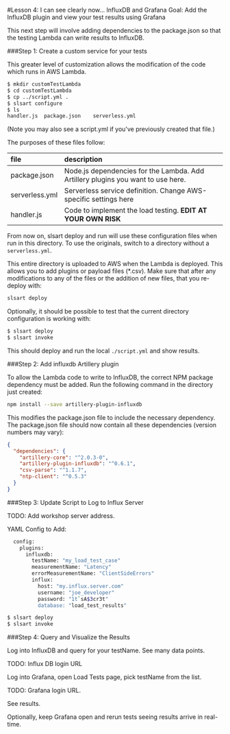 #Lesson 4: I can see clearly now… InfluxDB and Grafana
Goal: Add the InfluxDB plugin and view your test results using Grafana

This next step will involve adding dependencies to the package.json so that the testing Lambda can write results to InfluxDB.

###Step 1: Create a custom service for your tests

This greater level of customization allows the modification of the code which runs in AWS Lambda.

```sh
$ mkdir customTestLambda
$ cd customTestLambda
$ cp ../script.yml .
$ slsart configure
$ ls
handler.js	package.json    serverless.yml
```

(Note you may also see a script.yml if you've previously created that file.)

The purposes of these files follow:

|file|description|
|:----|:----------|
|package.json|Node.js dependencies for the Lambda.  Add Artillery plugins you want to use here.|
|serverless.yml|Serverless service definition. Change AWS-specific settings here|
|handler.js|Code to implement the load testing. **EDIT AT YOUR OWN RISK**|

From now on, slsart deploy and run will use these configuration files when run in this directory.  To use the originals, switch to a directory without a `serverless.yml`.

This entire directory is uploaded to AWS when the Lambda is deployed. This allows you to add plugins or payload files (*.csv).  Make sure that after any modifications to any of the files or the addition of new files, that you re-deploy with:

```sh
slsart deploy
```

Optionally, it should be possible to test that the current directory configuration is working with:

```sh
$ slsart deploy
$ slsart invoke
```

This should deploy and run the local `./script.yml` and show results.

###Step 2: Add influxdb Artillery plugin

To allow the Lambda code to write to InfluxDB, the correct NPM package dependency must be added. Run the following command in the directory just created:

```sh
npm install --save artillery-plugin-influxdb
```

This modifies the package.json file to include the necessary dependency. The package.json file should now contain all these dependencies (version numbers may vary):

```JSON
{
  "dependencies": {
    "artillery-core": "^2.0.3-0",
    "artillery-plugin-influxdb": "^0.6.1",
    "csv-parse": "^1.1.7",
    "ntp-client": "^0.5.3"
  }
}
```

###Step 3: Update Script to Log to Influx Server

TODO: Add workshop server address.

YAML Config to Add:

```sh
  config: 
    plugins: 
      influxdb: 
        testName: "my_load_test_case"
        measurementName: "Latency"
        errorMeasurementName: "ClientSideErrors"
        influx: 
          host: "my.influx.server.com"
          username: "joe_developer"
          password: "1t`sA$3cr3t"
          database: "load_test_results"


```

```sh
$ slsart deploy
$ slsart invoke
```

###Step 4: Query and Visualize the Results

Log into InfluxDB and query for your testName. See many data points.

TODO: Influx DB login URL

Log into Grafana, open Load Tests page, pick testName from the list.

TODO: Grafana login URL.

See results.

Optionally, keep Grafana open and rerun tests seeing results arrive in real-time.
